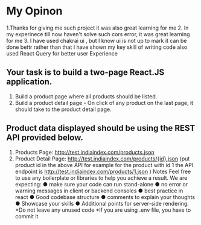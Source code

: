 # My Opinon
1.Thanks for giving me such project it was also great learning for me 
2. In my experinece till now haven't solve such cors error, it was great learning for me 
3. I have used chakrai ui , but I know ui is not up to mark it can be done bettr rather than that
   I have shown my key skill of writing code also used React Query for better user Experience 


## Your task is to build a two-page React.JS application.
1. Build a product page where all products should be listed.
2. Build a product detail page - On click of any product on the last page, it should take to the
product detail page.


## Product data displayed should be using the REST API provided below.
1. Products Page: http://test.indiaindex.com/products.json
2. Product Detail Page: http://test.indiaindex.com/products/{id}.json (put product id in the above
API for example for the product with id 1 the API endpoint is
http://test.indiaindex.com/products/1.json )
Notes
Feel free to use any boilerplate or libraries to help you achieve a result. We are expecting:
● make sure your code can run stand-alone
● no error or warning messages in client or backend consoles
● best practice in react
● Good codebase structure
● comments to explain your thoughts
● Showcase your skills
● Additional points for server-side rendering.
*Do not leave any unused code
*If you are using .env file, you have to commit it